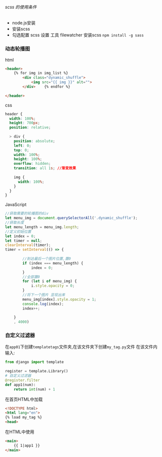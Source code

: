 ###### scss 的使用条件

- node.js安装
- 安装scss
- 勾选配置 scss 
	设置 工具 filewatcher
	安装scss
	`npm install -g sass`




### 动态轮播图
html
```html
<header>  
    {% for img in img_list %}  
        <div class="dynamic_shuffle">  
            <img src="{{ img }}" alt="">  
        </div>    {% endfor %}  
  
</header>
```
css
```css
header {  
  width: 100%;  
  height: 700px;  
  position: relative;  
  
  > div {  
    position: absolute;  
    left: 0;  
    top: 0;  
    width: 100%;  
    height: 100%;  
    overflow: hidden;  
    transition: all 1s; //渐变效果  
  
    img {  
      width: 100%;  
    }  
  }  
}
```
JavaScript
```js
//获取需要的轮播图的div  
let menu_img = document.querySelectorAll('.dynamic_shuffle');  
//获取长度  
let menu_length = menu_img.length;  
//定义初始位置  
let index = 0;  
let timer = null;  
clearInterval(timer);  
timer = setInterval(() => {  
  
        //到达最后一个图片位置,置0  
        if (index === menu_length) {  
            index = 0;  
        }  
        //全部置0  
        for (let i of menu_img) {  
            i.style.opacity = 0;  
        }  
        //将下一个图片 显现出来  
        menu_img[index].style.opacity = 1;  
        console.log(index);  
        index++;  
  
    }  
    , 4000)
```

### 自定义过滤器
在`app01`下创建`templatetags`文件夹,在该文件夹下创建`my_tag.py`文件
在该文件内输入:
```python
from django import template  
  
register = template.Library()  
# 自定义过滤器  
@register.filter  
def app1(num):  
    return int(num) + 1
```
在首页HTML中加载
```html
<!DOCTYPE html>  
<html lang="en">  
{% load my_tag %}  
<head>
```
在HTML中使用
```html
<main>  
    {{ 1|app1 }}   
</main>
```



